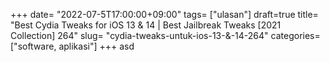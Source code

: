 +++
date= "2022-07-5T17:00:00+09:00"
tags= ["ulasan"]
draft=true
title= "Best Cydia Tweaks for iOS 13 & 14 | Best Jailbreak Tweaks [2021 Collection]        264"
slug= "cydia-tweaks-untuk-ios-13-&-14-264"
categories= ["software, aplikasi"]
+++
asd
